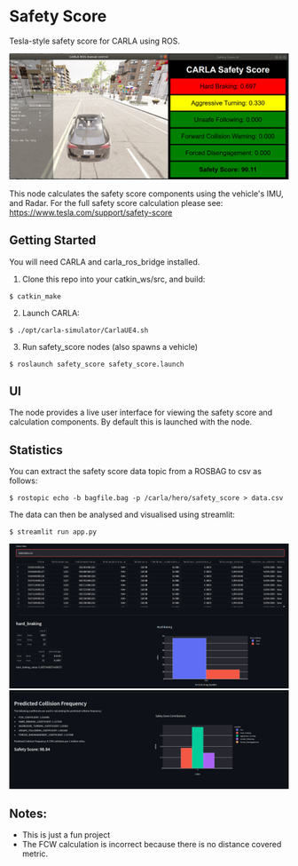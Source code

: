 # Safety Score

Tesla-style safety score for CARLA using ROS.

![safety_score](safety_score/img/safety_score2.png)

This node calculates the safety score components using the vehicle's IMU, and Radar. For the full safety score calculation please see: https://www.tesla.com/support/safety-score


## Getting Started
You will need CARLA and carla_ros_bridge installed.

1. Clone this repo into your catkin_ws/src, and build:
```
$ catkin_make
```

2. Launch CARLA: 
```
$ ./opt/carla-simulator/CarlaUE4.sh
``` 
3. Run safety_score nodes (also spawns a vehicle)
```
$ roslaunch safety_score safety_score.launch
```

## UI
The node provides a live user interface for viewing the safety score and calculation components. By default this is launched with the node. 

## Statistics

You can extract the safety score  data topic from a ROSBAG to csv as follows:

```
$ rostopic echo -b bagfile.bag -p /carla/hero/safety_score > data.csv	
```

The data can then be analysed and visualised using streamlit:

```
$ streamlit run app.py
```
![stats](safety_score/img/stats.png)
![stats_summary](safety_score/img/stats_summary.png)


## Notes:
- This is just a fun project
- The FCW calculation is incorrect because there is no distance covered metric. 